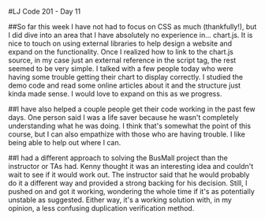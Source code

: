 #LJ Code 201 - Day 11

##So far this week I have not had to focus on CSS as much (thankfully!), but I did dive into an area that I have absolutely no experience in... chart.js.  It is nice to touch on using external libraries to help design a website and expand on the functionality.  Once I realized how to link to the chart.js source, in my case just an external reference in the script tag, the rest seemed to be very simple.  I talked with a few people today who were having some trouble getting their chart to display correctly.  I studied the demo code and read some online articles about it and the structure just kinda made sense.  I would love to expand on this as we progress.

##I have also helped a couple people get their code working in the past few days.  One person said I was a life saver because he wasn't completely understanding what he was doing.  I think that's somewhat the point of this course, but I can also empathize with those who are having trouble.  I like being able to help out where I can.

##I had a different approach to solving the BusMall project than the instructor or TAs had.  Kenny thought it was an interesting idea and couldn't wait to see if it would work out.  The instructor said that he would probably do it a different way and provided a strong backing for his decision.  Still, I pushed on and got it working, wondering the whole time if it's as potentially unstable as suggested.  Either way, it's a working solution with, in my opinion, a less confusing duplication verification method.

